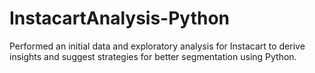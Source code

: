 # InstacartAnalysis-Python
Performed an initial data and exploratory analysis for Instacart to derive insights and suggest strategies for better segmentation using Python.
